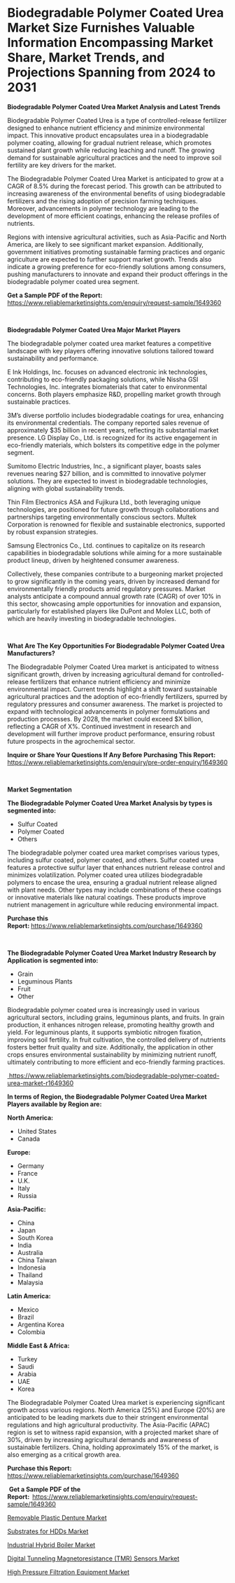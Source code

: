 <p><h1>Biodegradable Polymer Coated Urea Market Size Furnishes Valuable Information Encompassing Market Share, Market Trends, and Projections Spanning from 2024 to 2031</h1></p><p><strong>Biodegradable Polymer Coated Urea Market Analysis and Latest Trends</strong></p>
<p><p>Biodegradable Polymer Coated Urea is a type of controlled-release fertilizer designed to enhance nutrient efficiency and minimize environmental impact. This innovative product encapsulates urea in a biodegradable polymer coating, allowing for gradual nutrient release, which promotes sustained plant growth while reducing leaching and runoff. The growing demand for sustainable agricultural practices and the need to improve soil fertility are key drivers for the market.</p><p>The Biodegradable Polymer Coated Urea Market is anticipated to grow at a CAGR of 8.5% during the forecast period. This growth can be attributed to increasing awareness of the environmental benefits of using biodegradable fertilizers and the rising adoption of precision farming techniques. Moreover, advancements in polymer technology are leading to the development of more efficient coatings, enhancing the release profiles of nutrients. </p><p>Regions with intensive agricultural activities, such as Asia-Pacific and North America, are likely to see significant market expansion. Additionally, government initiatives promoting sustainable farming practices and organic agriculture are expected to further support market growth. Trends also indicate a growing preference for eco-friendly solutions among consumers, pushing manufacturers to innovate and expand their product offerings in the biodegradable polymer coated urea segment.</p></p>
<p><strong>Get a Sample PDF of the Report:&nbsp;</strong> <a href="https://www.reliablemarketinsights.com/enquiry/request-sample/1649360?utm_campaign=1405&utm_medium=2&utm_source=Github&utm_content=ia&utm_term=15102024&utm_id=biodegradable-polymer-coated-urea">https://www.reliablemarketinsights.com/enquiry/request-sample/1649360</a></p>
<p>&nbsp;</p>
<p><strong>Biodegradable Polymer Coated Urea Major Market Players</strong></p>
<p><p>The biodegradable polymer coated urea market features a competitive landscape with key players offering innovative solutions tailored toward sustainability and performance. </p><p>E Ink Holdings, Inc. focuses on advanced electronic ink technologies, contributing to eco-friendly packaging solutions, while Nissha GSI Technologies, Inc. integrates biomaterials that cater to environmental concerns. Both players emphasize R&D, propelling market growth through sustainable practices.</p><p>3M’s diverse portfolio includes biodegradable coatings for urea, enhancing its environmental credentials. The company reported sales revenue of approximately $35 billion in recent years, reflecting its substantial market presence. LG Display Co., Ltd. is recognized for its active engagement in eco-friendly materials, which bolsters its competitive edge in the polymer segment.</p><p>Sumitomo Electric Industries, Inc., a significant player, boasts sales revenues nearing $27 billion, and is committed to innovative polymer solutions. They are expected to invest in biodegradable technologies, aligning with global sustainability trends.</p><p>Thin Film Electronics ASA and Fujikura Ltd., both leveraging unique technologies, are positioned for future growth through collaborations and partnerships targeting environmentally conscious sectors. Multek Corporation is renowned for flexible and sustainable electronics, supported by robust expansion strategies.</p><p>Samsung Electronics Co., Ltd. continues to capitalize on its research capabilities in biodegradable solutions while aiming for a more sustainable product lineup, driven by heightened consumer awareness.</p><p>Collectively, these companies contribute to a burgeoning market projected to grow significantly in the coming years, driven by increased demand for environmentally friendly products amid regulatory pressures. Market analysts anticipate a compound annual growth rate (CAGR) of over 10% in this sector, showcasing ample opportunities for innovation and expansion, particularly for established players like DuPont and Molex LLC, both of which are heavily investing in biodegradable technologies.</p></p>
<p>&nbsp;</p>
<p><strong>What Are The Key Opportunities For Biodegradable Polymer Coated Urea Manufacturers?</strong></p>
<p><p>The Biodegradable Polymer Coated Urea market is anticipated to witness significant growth, driven by increasing agricultural demand for controlled-release fertilizers that enhance nutrient efficiency and minimize environmental impact. Current trends highlight a shift toward sustainable agricultural practices and the adoption of eco-friendly fertilizers, spurred by regulatory pressures and consumer awareness. The market is projected to expand with technological advancements in polymer formulations and production processes. By 2028, the market could exceed $X billion, reflecting a CAGR of X%. Continued investment in research and development will further improve product performance, ensuring robust future prospects in the agrochemical sector.</p></p>
<p><strong>Inquire or Share Your Questions If Any Before Purchasing This Report:</strong> <a href="https://www.reliablemarketinsights.com/enquiry/pre-order-enquiry/1649360?utm_campaign=1405&utm_medium=2&utm_source=Github&utm_content=ia&utm_term=15102024&utm_id=biodegradable-polymer-coated-urea">https://www.reliablemarketinsights.com/enquiry/pre-order-enquiry/1649360</a></p>
<p>&nbsp;</p>
<p><strong>Market Segmentation</strong></p>
<p><strong>The Biodegradable Polymer Coated Urea Market Analysis by types is segmented into:</strong></p>
<p><ul><li>Sulfur Coated</li><li>Polymer Coated</li><li>Others</li></ul></p>
<p><p>The biodegradable polymer coated urea market comprises various types, including sulfur coated, polymer coated, and others. Sulfur coated urea features a protective sulfur layer that enhances nutrient release control and minimizes volatilization. Polymer coated urea utilizes biodegradable polymers to encase the urea, ensuring a gradual nutrient release aligned with plant needs. Other types may include combinations of these coatings or innovative materials like natural coatings. These products improve nutrient management in agriculture while reducing environmental impact.</p></p>
<p><strong>Purchase this Report:&nbsp;</strong><a href="https://www.reliablemarketinsights.com/purchase/1649360?utm_campaign=1405&utm_medium=2&utm_source=Github&utm_content=ia&utm_term=15102024&utm_id=biodegradable-polymer-coated-urea">https://www.reliablemarketinsights.com/purchase/1649360</a></p>
<p>&nbsp;</p>
<p><strong>The Biodegradable Polymer Coated Urea Market Industry Research by Application is segmented into:</strong></p>
<p><ul><li>Grain</li><li>Leguminous Plants</li><li>Fruit</li><li>Other</li></ul></p>
<p><p>Biodegradable polymer coated urea is increasingly used in various agricultural sectors, including grains, leguminous plants, and fruits. In grain production, it enhances nitrogen release, promoting healthy growth and yield. For leguminous plants, it supports symbiotic nitrogen fixation, improving soil fertility. In fruit cultivation, the controlled delivery of nutrients fosters better fruit quality and size. Additionally, the application in other crops ensures environmental sustainability by minimizing nutrient runoff, ultimately contributing to more efficient and eco-friendly farming practices.</p></p>
<p><a href="https://www.reliablemarketinsights.com/biodegradable-polymer-coated-urea-market-r1649360?utm_campaign=1405&utm_medium=2&utm_source=Github&utm_content=ia&utm_term=15102024&utm_id=biodegradable-polymer-coated-urea">&nbsp;https://www.reliablemarketinsights.com/biodegradable-polymer-coated-urea-market-r1649360</a></p>
<p><strong>In terms of Region, the Biodegradable Polymer Coated Urea Market Players available by Region are:</strong></p>
<p>
    <p> <strong> North America: </strong>
        <ul>
            <li>United States</li>
            <li>Canada</li>
        </ul>
        </p> 
    <p> <strong> Europe: </strong>
        <ul>
            <li>Germany</li>
            <li>France</li>
            <li>U.K.</li>
            <li>Italy</li>
            <li>Russia</li>
        </ul>
        </p> 
    <p> <strong> Asia-Pacific: </strong>
        <ul>
            <li>China</li>
            <li>Japan</li>
            <li>South Korea</li>
            <li>India</li>
            <li>Australia</li>
            <li>China Taiwan</li>
            <li>Indonesia</li>
            <li>Thailand</li>
            <li>Malaysia</li>
        </ul>
        </p> 
    <p> <strong> Latin America: </strong>
        <ul>
            <li>Mexico</li>
            <li>Brazil</li>
            <li>Argentina Korea</li>
            <li>Colombia</li>
        </ul>
        </p> 
    <p> <strong> Middle East & Africa: </strong>
        <ul>
            <li>Turkey</li>
            <li>Saudi</li>
            <li>Arabia</li>
            <li>UAE</li>
            <li>Korea</li>
        </ul>
    </p>
    </p>
<p><p>The Biodegradable Polymer Coated Urea market is experiencing significant growth across various regions. North America (25%) and Europe (20%) are anticipated to be leading markets due to their stringent environmental regulations and high agricultural productivity. The Asia-Pacific (APAC) region is set to witness rapid expansion, with a projected market share of 30%, driven by increasing agricultural demands and awareness of sustainable fertilizers. China, holding approximately 15% of the market, is also emerging as a critical growth area.</p></p>
<p><strong>Purchase this Report: </strong><a href="https://www.reliablemarketinsights.com/purchase/1649360?utm_campaign=1405&utm_medium=2&utm_source=Github&utm_content=ia&utm_term=15102024&utm_id=biodegradable-polymer-coated-urea">https://www.reliablemarketinsights.com/purchase/1649360</a></p>
<p>&nbsp;<strong>Get a Sample PDF of the Report:&nbsp;&nbsp;</strong><a href="https://www.reliablemarketinsights.com/enquiry/request-sample/1649360?utm_campaign=1405&utm_medium=2&utm_source=Github&utm_content=ia&utm_term=15102024&utm_id=biodegradable-polymer-coated-urea">https://www.reliablemarketinsights.com/enquiry/request-sample/1649360</a></p>
<p><strong></strong></p>
<p><p><a href="https://www.linkedin.com/pulse/removable-plastic-denture-market-industry-trends-forecast-sffte?utm_campaign=1405&utm_medium=2&utm_source=Github&utm_content=ia&utm_term=15102024&utm_id=biodegradable-polymer-coated-urea">Removable Plastic Denture Market</a></p><p><a href="https://github.com/lylyparadise/Market-Research-Report-List-5/blob/main/substrates-for-hdds-market.md?utm_campaign=1405&utm_medium=2&utm_source=Github&utm_content=ia&utm_term=15102024&utm_id=biodegradable-polymer-coated-urea">Substrates for HDDs Market</a></p><p><a href="https://www.linkedin.com/pulse/global-industrial-hybrid-boiler-market-opportunities-challenges2024-mz37e?utm_campaign=1405&utm_medium=2&utm_source=Github&utm_content=ia&utm_term=15102024&utm_id=biodegradable-polymer-coated-urea">Industrial Hybrid Boiler Market</a></p><p><a href="https://www.linkedin.com/pulse/consumer-behavior-shifts-digital-tunneling-magnetoresistance-m7qme?utm_campaign=1405&utm_medium=2&utm_source=Github&utm_content=ia&utm_term=15102024&utm_id=biodegradable-polymer-coated-urea">Digital Tunneling Magnetoresistance (TMR) Sensors Market</a></p><p><a href="https://www.linkedin.com/pulse/high-pressure-filtration-equipment-industry-resonance-84-5lxqe?utm_campaign=1405&utm_medium=2&utm_source=Github&utm_content=ia&utm_term=15102024&utm_id=biodegradable-polymer-coated-urea">High Pressure Filtration Equipment Market</a></p></p>